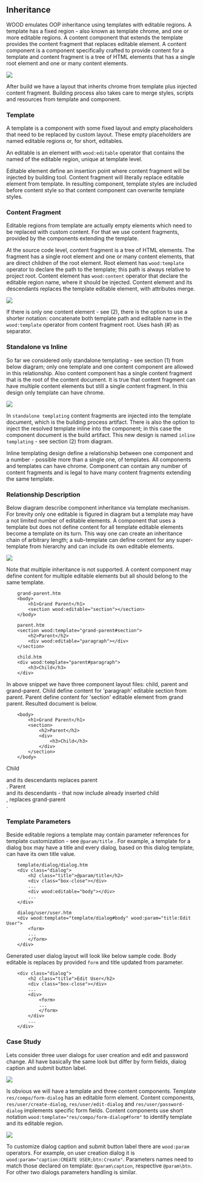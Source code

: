 ## Inheritance

WOOD emulates OOP inheritance using templates with editable regions. A template has a fixed region -  also known as template chrome, and one or more editable regions. A content component that extends the template provides the content fragment that replaces editable element. A content component is a component specifically crafted to provide content for a template and content fragment is a tree of HTML elements that has a single root element and one or many content elements.



![](D:\docs\workspaces\js-lib\tools\wood\wood\doc\src\template-concept.png)



After build we have a layout that inherits chrome from template plus injected content fragment. Building process also takes care to merge styles, scripts and resources from template and component.



### Template

A template is a component with some fixed layout and empty placeholders that need to be replaced by custom layout. These empty placeholders are named editable regions or, for short, editables.

An editable is an element with `wood:editable` operator that contains the named of the editable region, unique at template level.

Editable element define an insertion point where content fragment will be injected by building tool. Content fragment will literally replace editable element from template. In resulting component, template styles are included before content style so that content component can overwrite template styles.


### Content Fragment

Editable regions from template are actually empty elements which need to be replaced with custom content. For that we use content fragments, provided by the components extending the template.

At the source code level, content fragment is a tree of HTML elements. The fragment has a single root element and one or many content elements, that are direct children of the root element. Root element has `wood:template` operator to declare the path to the template; this path is always relative to project root. Content element has `wood:content` operator that declare the editable region name, where it should be injected. Content element and its descendants replaces the template editable element, with attributes merge.



![](D:\docs\workspaces\js-lib\tools\wood\wood\doc\src\content-fragment.png)



If there is only one content element - see (2), there is the option to use a shorter notation: concatenate both template path and editable name in the `wood:template` operator from content fragment root. Uses hash (#) as separator.



### Standalone vs Inline

So far we considered only standalone templating - see section (1) from below diagram; only one template and one content component are allowed in this relationship. Also content component has a single content fragment that is the root of the content document. It is true that content fragment can have multiple content elements but still a single content fragment. In this design only template can have chrome.



![](D:\docs\workspaces\js-lib\tools\wood\wood\doc\src\standalone-vs-inline.png)



In `standalone templating` content fragments are injected into the template document, which is the building process artifact. There is also the option to inject the resolved template inline into the component; in this case the component document is the build artifact. This new design is named `inline templating` - see section (2) from diagram.

Inline templating design define a relationship between one component and a number - possible more than a single one, of templates. All components and templates can have chrome. Component can contain any number of content fragments and is legal to have many content fragments extending the same template.



### Relationship Description

Below diagram describe component inheritance via template mechanism. For brevity only one editable is figured in diagram but a template may have a not limited number of editable elements. A component that uses a template but does not define content for all template editable elements become a template on its turn. This way one can create an inheritance chain of  arbitrary length; a sub-template can define content for any super-template from hierarchy and can include its own editable elements.



![](inheritance.png)



Note that multiple inheritance is not supported. A content component may define content for multiple editable elements but all should belong to the same template.

```
    grand-parent.htm
    <body>   														
        <h1>Grand Parent</h1> 
        <section wood:editable="section"></section>
    </body> 
```

```
    parent.htm        
    <section wood:template="grand-parent#section">                    
        <h2>Parent</h2>                       
        <div wood:editable="paragraph"></div>
    </section>
```

```
    child.htm
    <div wood:template="parent#paragraph">
        <h3>Child</h3>
    </div>
```

In above snippet we have three component layout files: child, parent and grand-parent. Child define content for 'paragraph' editable section from parent. Parent define content for 'section' editable element from grand parent. Resulted document is below.

```
    <body>
        <h1>Grand Parent</h1>
        <section>
            <h2>Parent</h2>
            <div>
                <h3>Child</h3>
            </div>
        </section>
    </body>                                                                            
```

Child <div> and its descendants replaces parent <div>. Parent <section> and its descendants - that now include already inserted child <div>, replaces grand-parent <section>.



### Template Parameters

Beside editable regions a template may contain parameter references for template customization - see `@param/title` . For example, a template for a dialog box may have a title and every dialog, based on this dialog template, can have its own title value.

```
    template/dialog/dialog.htm
    <div class="dialog">
        <h2 class="title">@param/title</h2>
        <div class="box-close"></div>
        ...
        <div wood:editable="body"></div>
        ...
    </div>
```
```
    dialog/user/user.htm
    <div wood:template="template/dialog#body" wood:param="title:Edit User">
        <form>
        ...
        </form>
    </div>
```

Generated user dialog layout will look like below sample code. Body editable is replaces by provided `form` and title updated from parameter.

```
    <div class="dialog">
        <h2 class="title">Edit User</h2>
        <div class="box-close"></div>
        ...
        <div>
            <form>
            ...
            </form>
        </div>
        ...
    </div>
```



### Case Study

Lets consider three user dialogs for user creation and edit and password change. All have basically the same look but differ by form fields, dialog caption and submit button label.



![](dialogs.svg)



Is obvious we will have a template and three content components. Template `res/compo/form-dialog` has an editable form element. Content components, `res/user/create-dialog`, `res/user/edit-dialog` and `res/user/password-dialog` implements specific form fields. Content components use short notation `wood:template="res/compo/form-dialog#form"` to identify template and its editable region.



![](dialogs-hierarchy.svg)



To customize dialog caption and submit button label there are `wood:param` operators. For example, on user creation dialog it is `wood:param="caption:CREATE USER;btn:Create"`. Parameters names need to match those declared on template: `@param\caption`, respective `@param\btn`. For other two dialogs parameters handling is similar.